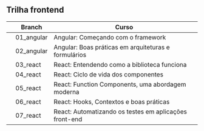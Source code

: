 ## Trilha frontend
|  | Branch | Curso |
| --- | --- | --- |
|  | 01_angular | Angular: Começando com o framework |
|  | 02_angular | Angular: Boas práticas em arquiteturas e formulários |
|  | 03_react | React: Entendendo como a biblioteca funciona |
|  | 04_react | React: Ciclo de vida dos componentes |
|  | 05_react | React: Function Components, uma abordagem moderna |
|  | 06_react | React: Hooks, Contextos e boas práticas |
|  | 07_react | React: Automatizando os testes em aplicações front-end |


